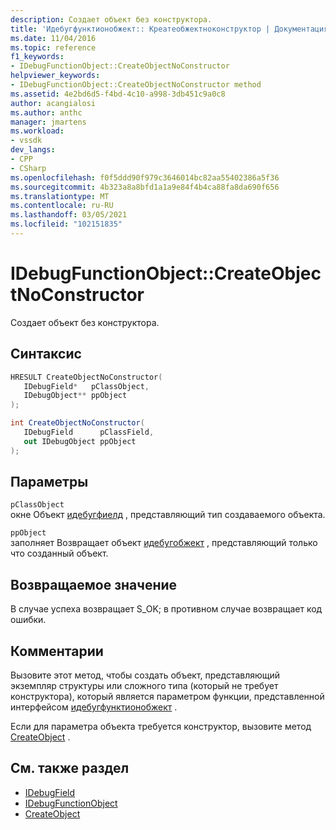 ```yaml
---
description: Создает объект без конструктора.
title: 'Идебугфунктионобжект:: Креатеобжектноконструктор | Документация Майкрософт'
ms.date: 11/04/2016
ms.topic: reference
f1_keywords:
- IDebugFunctionObject::CreateObjectNoConstructor
helpviewer_keywords:
- IDebugFunctionObject::CreateObjectNoConstructor method
ms.assetid: 4e2bd6d5-f4bd-4c10-a998-3db451c9a0c8
author: acangialosi
ms.author: anthc
manager: jmartens
ms.workload:
- vssdk
dev_langs:
- CPP
- CSharp
ms.openlocfilehash: f0f5ddd90f979c3646014bc82aa55402386a5f36
ms.sourcegitcommit: 4b323a8a8bfd1a1a9e84f4b4ca88fa8da690f656
ms.translationtype: MT
ms.contentlocale: ru-RU
ms.lasthandoff: 03/05/2021
ms.locfileid: "102151835"
---
```

# <a name="idebugfunctionobjectcreateobjectnoconstructor"></a>IDebugFunctionObject::CreateObjectNoConstructor
Создает объект без конструктора.

## <a name="syntax"></a>Синтаксис

```cpp
HRESULT CreateObjectNoConstructor( 
   IDebugField*   pClassObject,
   IDebugObject** ppObject
);
```

```csharp
int CreateObjectNoConstructor(
   IDebugField      pClassField,
   out IDebugObject ppObject
);
```

## <a name="parameters"></a>Параметры
`pClassObject`\
окне Объект [идебугфиелд](../../../extensibility/debugger/reference/idebugfield.md) , представляющий тип создаваемого объекта.

`ppObject`\
заполняет Возвращает объект [идебугобжект](../../../extensibility/debugger/reference/idebugobject.md) , представляющий только что созданный объект.

## <a name="return-value"></a>Возвращаемое значение
 В случае успеха возвращает S_OK; в противном случае возвращает код ошибки.

## <a name="remarks"></a>Комментарии
 Вызовите этот метод, чтобы создать объект, представляющий экземпляр структуры или сложного типа (который не требует конструктора), который является параметром функции, представленной интерфейсом [идебугфунктионобжект](../../../extensibility/debugger/reference/idebugfunctionobject.md) .

 Если для параметра объекта требуется конструктор, вызовите метод [CreateObject](../../../extensibility/debugger/reference/idebugfunctionobject-createobject.md) .

## <a name="see-also"></a>См. также раздел
- [IDebugField](../../../extensibility/debugger/reference/idebugfield.md)
- [IDebugFunctionObject](../../../extensibility/debugger/reference/idebugfunctionobject.md)
- [CreateObject](../../../extensibility/debugger/reference/idebugfunctionobject-createobject.md)
